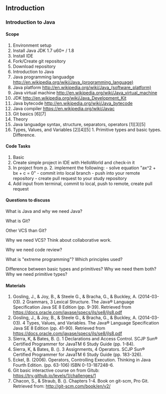 ## Introduction

### Introduction to Java

#### Scope

1. Environment setup
  1. Install Java JDK 1.7 u60+ / 1.8
  2. Install IDE
  3. Fork/Create git repository
  4. Download repository
2. Introduction to Java
  1. Java programming languadge http://en.wikipedia.org/wiki/Java_(programming_language)
  2. Java platform http://en.wikipedia.org/wiki/Java_(software_platform)
  3. Java virtual machine http://en.wikipedia.org/wiki/Java_virtual_machine
  4. JDK http://en.wikipedia.org/wiki/Java_Development_Kit
  5. Java bytecode http://en.wikipedia.org/wiki/Java_bytecode
  6. Java compiler https://en.wikipedia.org/wiki/Javac
3. Git basics [6][7]
4. Theory
  1. Java languadge syntax, structure, separators, operators [1][3][5]
  2. Types, Values, and Variables [2][4][5]
    1. Primitive types and basic types. Difference.


#### Code Tasks

1. Basic
  1. Create simple project in IDE with HelloWorld and check-in it
  2. In project from p. 2. implement the following:
    - solve equation "ax^2 + bx + c = 0"
    - commit into local branch
    - push into your remote repository
    - create pull request to your study repository
  3. Add input from terminal, commit to local, push to remote, create pull request

#### Questions to discuss

What is Java and why we need Java?

What is Git?

Other VCS than Git?

Why we need VCS? Think about collaborative work.

Why we need code review?

What is "extreme programming"? Which principles used?

Difference between basic types and primitives? Why we need them both? Why we need primitive types?

#### Materials

1. Gosling, J., & Joy, B., & Steele G., & Bracha, G., & Buckley, A. (2014-03-03). 2 Grammars, 3 Lexical Structure. The Java® Language Specification Java SE 8 Edition (pp. 9-39). Retrieved from https://docs.oracle.com/javase/specs/jls/se8/jls8.pdf
2. Gosling, J., & Joy, B., & Steele G., & Bracha, G., & Buckley, A. (2014-03-03). 4 Types, Values, and Variables. The Java® Language Specification Java SE 8 Edition (pp. 41-90). Retrieved from https://docs.oracle.com/javase/specs/jls/se8/jls8.pdf
3. Sierra, K, & Bates, B. (). 1 Declarations and Access Control. SCJP Sun® Certified Programmer for JavaTM 6 Study Guide (pp. 1-84).
4. Sierra, K, & Bates, B. (). 3 Assignments, 4 Operators. SCJP Sun® Certified Programmer for JavaTM 6 Study Guide (pp. 183-326).
5. Eckel, B. (2006). Operators, Controlling Execution. Thinking in Java Fourth Edition. (pp. 63-106) ISBN 0-13-187248-6.
6. Git basic interactive course on from Gitub: https://try.github.io/levels/1/challenges/1
7. Chacon, S., & Straub, B. (). Chapters 1-4. Book on git-scm, Pro Git. Retrieved from: http://git-scm.com/book/en/v2/

